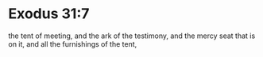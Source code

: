 # Exodus 31:7

the tent of meeting, and the ark of the testimony, and the mercy seat that is on it, and all the furnishings of the tent,
